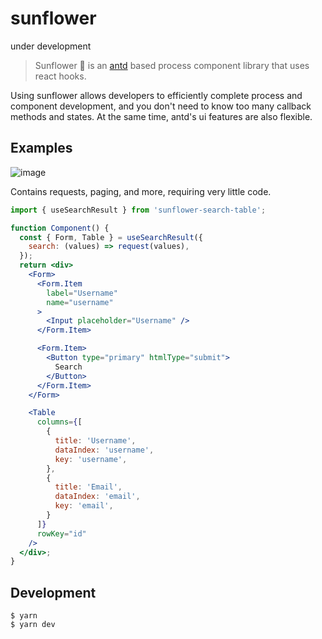 # sunflower

under development


> Sunflower  🌻 is an [antd](https://ant.design/) based process component library that uses react hooks.

Using sunflower allows developers to efficiently complete process and component development, and you don't need to know too many callback methods and states. At the same time, antd's ui features are also flexible.

## Examples


![image](https://user-images.githubusercontent.com/44191223/59961424-3e5cee00-950a-11e9-8b3a-0b7574b54e32.png)


Contains requests, paging, and more, requiring very little code.

```jsx
import { useSearchResult } from 'sunflower-search-table';

function Component() {
  const { Form, Table } = useSearchResult({
    search: (values) => request(values),
  });
  return <div>
    <Form>
      <Form.Item
        label="Username"
        name="username"
      >
        <Input placeholder="Username" />
      </Form.Item>

      <Form.Item>
        <Button type="primary" htmlType="submit">
          Search
        </Button>
      </Form.Item>
    </Form>

    <Table
      columns={[
        {
          title: 'Username',
          dataIndex: 'username',
          key: 'username',
        },
        {
          title: 'Email',
          dataIndex: 'email',
          key: 'email',
        }
      ]}
      rowKey="id"
    />
  </div>;
}
```

## Development

```
$ yarn
$ yarn dev
```
